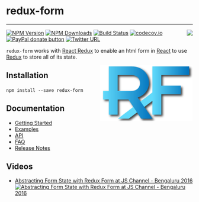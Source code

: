 # redux-form
---
[<img src="http://npm.packagequality.com/badge/redux-form.png" align="right"/>](http://packagequality.com/#?package=redux-form)

[![NPM Version](https://img.shields.io/npm/v/redux-form.svg?style=flat)](https://www.npmjs.com/package/redux-form) 
[![NPM Downloads](https://img.shields.io/npm/dm/redux-form.svg?style=flat)](https://www.npmjs.com/package/redux-form)
[![Build Status](https://img.shields.io/travis/erikras/redux-form/v6.svg?style=flat)](https://travis-ci.org/erikras/redux-form)
[![codecov.io](https://codecov.io/github/erikras/redux-form/coverage.svg?branch=v6)](https://codecov.io/github/erikras/redux-form?branch=v6)
[![PayPal donate button](http://img.shields.io/paypal/donate.png?color=yellowgreen)](https://www.paypal.com/cgi-bin/webscr?cmd=_s-xclick&hosted_button_id=3QQPTMLGV6GU2)
[![Twitter URL](https://img.shields.io/twitter/url/https/github.com/erikras/redux-form.svg?style=social)](https://twitter.com/intent/tweet?text=With%20@ReduxForm,%20I%20can%20keep%20all%20my%20form%20state%20in%20Redux!%20Thanks,%20@erikras!)

`redux-form` works with [React Redux](https://github.com/rackt/react-redux) to enable an html form in
[React](https://github.com/facebook/react) to use [Redux](https://github.com/rackt/redux) to store all of its state.

[<img src="logo.png" align="right" class="logo" height="151" width="250"/>](http://erikras.github.io/redux-form/)

## Installation
```npm install --save redux-form```

## Documentation

* [Getting Started](http://redux-form.com/6.0.0/docs/GettingStarted.md/)
* [Examples](http://redux-form.com/6.0.0/examples/)
* [API](http://redux-form.com/6.0.0/docs/api/)
* [FAQ](http://redux-form.com/6.0.0/docs/faq/)
* [Release Notes](https://github.com/erikras/redux-form/releases)

## Videos

- [Abstracting Form State with Redux Form at JS Channel - Bengaluru 2016](https://youtu.be/eDTi7lYR1VU)
[![Abstracting Form State with Redux Form at JS Channel - Bengaluru 2016](docs/video-thumb.jpg)](https://youtu.be/eDTi7lYR1VU)
